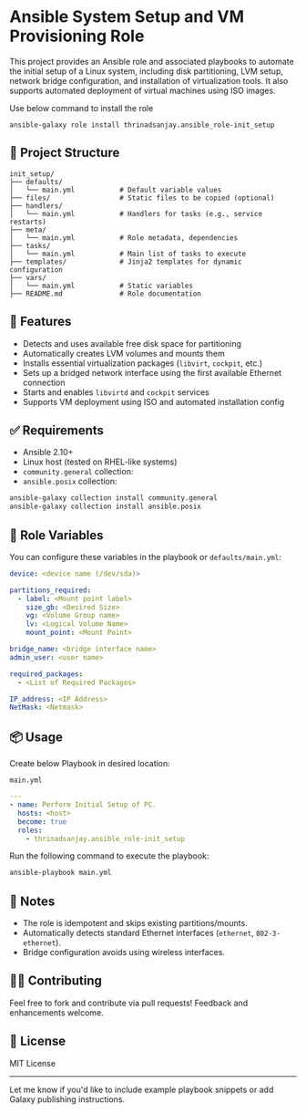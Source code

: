 # Ansible System Setup and VM Provisioning Role

This project provides an Ansible role and associated playbooks to automate the initial setup of a Linux system, including disk partitioning, LVM setup, network bridge configuration, and installation of virtualization tools. It also supports automated deployment of virtual machines using ISO images.

Use below command to install the role

```
ansible-galaxy role install thrinadsanjay.ansible_role-init_setup
```

## 📁 Project Structure

```
init_setup/
├── defaults/
│   └── main.yml           # Default variable values
├── files/                 # Static files to be copied (optional)
├── handlers/
│   └── main.yml           # Handlers for tasks (e.g., service restarts)
├── meta/
│   └── main.yml           # Role metadata, dependencies
├── tasks/
│   └── main.yml           # Main list of tasks to execute
├── templates/             # Jinja2 templates for dynamic configuration
├── vars/
│   └── main.yml           # Static variables
├── README.md              # Role documentation
```

## 🚀 Features

- Detects and uses available free disk space for partitioning  
- Automatically creates LVM volumes and mounts them  
- Installs essential virtualization packages (`libvirt`, `cockpit`, etc.)  
- Sets up a bridged network interface using the first available Ethernet connection  
- Starts and enables `libvirtd` and `cockpit` services  
- Supports VM deployment using ISO and automated installation config  

## ✅ Requirements

- Ansible 2.10+  
- Linux host (tested on RHEL-like systems)  
- `community.general` collection:
- `ansible.posix` collection:

```bash
ansible-galaxy collection install community.general
ansible-galaxy collection install ansible.posix
```

## 🔧 Role Variables

You can configure these variables in the playbook or `defaults/main.yml`:

```yaml
device: <device name (/dev/sda)>

partitions_required:
  - label: <Mount point label>
    size_gb: <Desired Size>
    vg: <Volume Group name>
    lv: <Logical Volume Name>
    mount_point: <Mount Point>

bridge_name: <bridge interface name>
admin_user: <user name>

required_packages:
  - <List of Required Packages>

IP_address: <IP Address>
NetMask: <Netmask>
```

## 📦 Usage

Create below Playbook in desired location:

`main.yml`

```yaml
---
- name: Perform Initial Setup of PC.
  hosts: <host>
  become: true
  roles:
    - thrinadsanjay.ansible_role-init_setup
```

Run the following command to execute the playbook:

```bash
ansible-playbook main.yml
```

## 🧠 Notes

- The role is idempotent and skips existing partitions/mounts.  
- Automatically detects standard Ethernet interfaces (`ethernet`, `802-3-ethernet`).  
- Bridge configuration avoids using wireless interfaces.  

## 👨‍💻 Contributing

Feel free to fork and contribute via pull requests! Feedback and enhancements welcome.

## 📄 License

MIT License

---

Let me know if you'd like to include example playbook snippets or add Galaxy publishing instructions.
